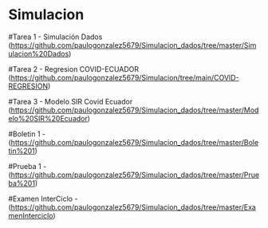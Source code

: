 # Simulacion
#Tarea 1 - Simulación Dados (https://github.com/paulogonzalez5679/Simulacion_dados/tree/master/Simulacion%20Dados)

#Tarea 2 - Regresion COVID-ECUADOR (https://github.com/paulogonzalez5679/Simulacion/tree/main/COVID-REGRESION)

#Tarea 3 - Modelo SIR Covid Ecuador (https://github.com/paulogonzalez5679/Simulacion_dados/tree/master/Modelo%20SIR%20Ecuador)

#Boletin 1 - (https://github.com/paulogonzalez5679/Simulacion_dados/tree/master/Boletin%201)

#Prueba 1 - (https://github.com/paulogonzalez5679/Simulacion_dados/tree/master/Prueba%201)

#Examen InterCiclo - (https://github.com/paulogonzalez5679/Simulacion_dados/tree/master/ExamenInterciclo)
